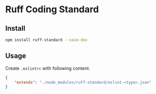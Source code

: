 # Ruff Coding Standard

## Install

```sh
npm install ruff-standard --save-dev
```

## Usage

Create `.eslintrc` with following content.

```json
{
    "extends": "./node_modules/ruff-standard/eslint-<type>.json"
}
```
